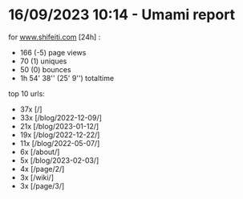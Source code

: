 # 16/09/2023 10:14 - Umami report
for www.shifeiti.com [24h] :

 - 166 (-5) page views
 - 70 (1) uniques
 - 50 (0) bounces
 - 1h 54' 38'' (25' 9'') totaltime


top 10 urls:
 - 37x [/]
 - 33x [/blog/2022-12-09/]
 - 21x [/blog/2023-01-12/]
 - 19x [/blog/2022-12-22/]
 - 11x [/blog/2022-05-07/]
 - 6x [/about/]
 - 5x [/blog/2023-02-03/]
 - 4x [/page/2/]
 - 3x [/wiki/]
 - 3x [/page/3/]


